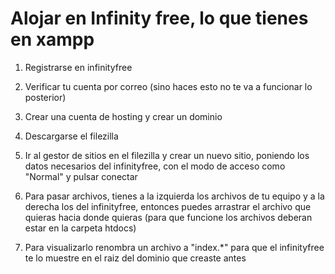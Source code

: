 # Alojar en Infinity free, lo que tienes en xampp

1. Registrarse en infinityfree

2. Verificar tu cuenta por correo (sino haces esto no te va a funcionar lo posterior)

3. Crear una cuenta de hosting y crear un dominio

4. Descargarse el filezilla

5. Ir al gestor de sitios en el filezilla y crear un nuevo sitio, poniendo los datos necesarios del infinityfree, con el modo de acceso como "Normal" y pulsar conectar

6. Para pasar archivos, tienes a la izquierda los archivos de tu equipo y a la derecha los del infinityfree, entonces puedes arrastrar el archivo que quieras hacia donde quieras (para que funcione los archivos deberan estar en la carpeta htdocs)

7. Para visualizarlo renombra un archivo a "index.*" para que el infinityfree te lo muestre en el raiz del dominio que creaste antes
